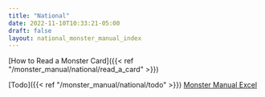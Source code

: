 ```yaml
---
title: "National"
date: 2022-11-10T10:33:21-05:00
draft: false
layout: national_monster_manual_index
---
```


[How to Read a Monster Card]({{< ref "/monster_manual/national/read_a_card" >}})

[Todo]({{< ref "/monster_manual/national/todo" >}}) [Monster Manual Excel](/nero_monsters.xlsx)
